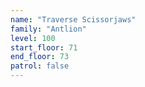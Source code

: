 ```yaml
---
name: "Traverse Scissorjaws"
family: "Antlion"
level: 100
start_floor: 71
end_floor: 73
patrol: false
---
```


